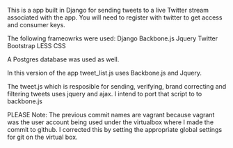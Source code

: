 This is a app built in Django for sending tweets to a live Twitter stream associated with the app. You will need to register with twitter to get access and consumer keys. 

The following frameowrks were used:
Django 
Backbone.js
Jquery
Twitter Bootstrap
LESS CSS

A Postgres database was used as well.

In this version of the app tweet_list.js uses Backbone.js and Jquery. 

The tweet.js which is resposible for sending, verifying, brand correcting and  filtering tweets uses jquery and ajax. I intend to port that script to to backbone.js

PLEASE Note: The previous commit names are vagrant because vagrant was the user account being used under the virtualbox where I made the commit to github. I corrected this by setting the appropriate global settings for git on the virtual box. 
